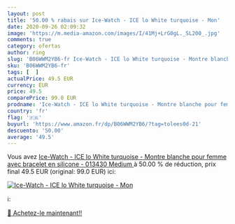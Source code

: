 ```yaml
---
layout: post
title: '50.00 % rabais sur Ice-Watch - ICE lo White turquoise - Mon'
date: 2020-09-26 02:09:32
image: 'https://m.media-amazon.com/images/I/41Mj+LrG0gL._SL200_.jpg'
comments: true
category: ofertas
author: ring
slug: 'B06WWM2YB6-fr Ice-Watch - ICE lo White turquoise - Montre blanche pour...'
sku: 'B06WWM2YB6-fr'
tags: [  ]
actualPrice: 49.5 EUR
currency: EUR
price: 49.5
comparePrice: 99.0 EUR
prodname: 'Ice-Watch - ICE lo White turquoise - Montre blanche pour femme avec bracelet en silicone - 013430  Medium '
country: 'fr'
flag: '🇫🇷'
buyurl: 'https://www.amazon.fr/dp/B06WWM2YB6/?tag=tolees0d-21'
descuento: '50.00'
average: '49.5'
---
```


Vous avez [Ice-Watch - ICE lo White turquoise - Montre blanche pour femme avec bracelet en silicone - 013430  Medium ](https://www.amazon.fr/dp/B06WWM2YB6/?tag=tolees0d-21)  à  50.00 % de réduction, prix final  49.5 EUR (original: 99.0 EUR) ici:

[![Ice-Watch - ICE lo White turquoise - Mon](https://m.media-amazon.com/images/I/41Mj+LrG0gL._SL200_.jpg)](https://www.amazon.fr/dp/B06WWM2YB6/?tag=tolees0d-21)

ℹ️:


[🛒 Achetez-le maintenant!!](https://www.amazon.fr/dp/B06WWM2YB6/?tag=tolees0d-21)

